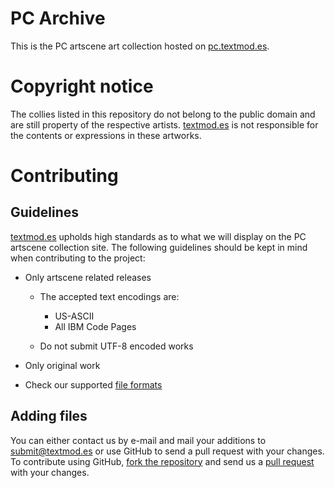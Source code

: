 # PC Archive

This is the PC artscene art collection hosted on
[pc.textmod.es](http://pc.textmod.es/).


# Copyright notice

The collies listed in this repository do not belong to the public domain and
are still property of the respective artists. [textmod.es](http://textmod.es/)
is not responsible for the contents or expressions in these artworks.


# Contributing

## Guidelines

[textmod.es](http://textmod.es/) upholds high standards as to what we will
display on the PC artscene collection site. The following guidelines should
be kept in mind when contributing to the project:

 * Only artscene related releases
  
   * The accepted text encodings are:

     * US-ASCII
     * All IBM Code Pages

   * Do not submit UTF-8 encoded works

 * Only original work

 * Check our supported [file formats](http://textmod.es/doc/file-formats)

## Adding files

You can either contact us by e-mail and mail your additions to
[submit@textmod.es](mailto:submit@textmod.es) or use GitHub to send a pull
request with your changes. To contribute using GitHub,
[fork the repository](https://help.github.com/articles/fork-a-repo/) and send
us a [pull request](https://help.github.com/articles/using-pull-requests/)
with your changes.
